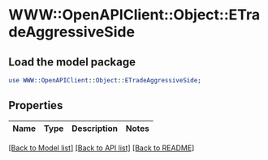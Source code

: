 # WWW::OpenAPIClient::Object::ETradeAggressiveSide

## Load the model package
```perl
use WWW::OpenAPIClient::Object::ETradeAggressiveSide;
```

## Properties
Name | Type | Description | Notes
------------ | ------------- | ------------- | -------------

[[Back to Model list]](../README.md#documentation-for-models) [[Back to API list]](../README.md#documentation-for-api-endpoints) [[Back to README]](../README.md)


